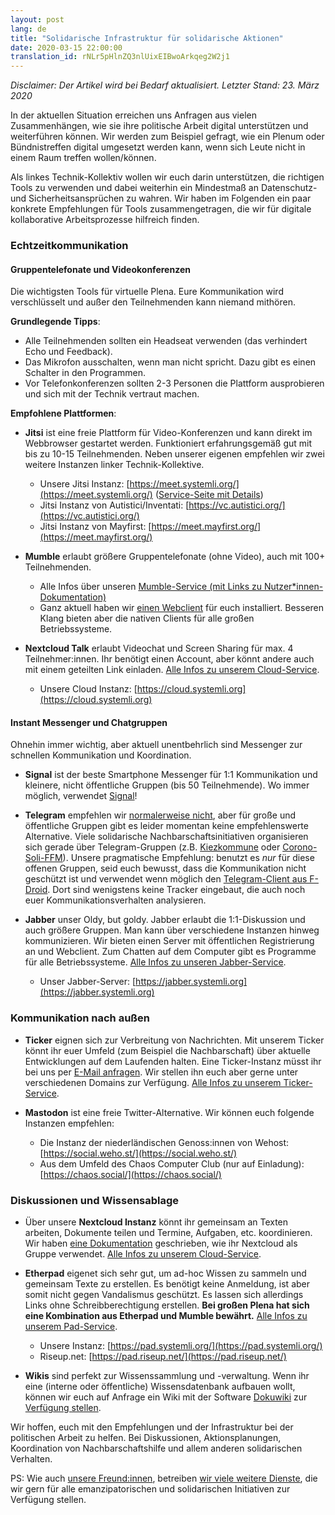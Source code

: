 ```yaml
---
layout: post
lang: de
title: "Solidarische Infrastruktur für solidarische Aktionen"
date: 2020-03-15 22:00:00
translation_id: rNLr5pHlnZQ3nlUixEIBwoArkqeg2W2j1
---
```


*Disclaimer: Der Artikel wird bei Bedarf aktualisiert. Letzter Stand: 23. März 2020*

In der aktuellen Situation erreichen uns Anfragen aus vielen Zusammenhängen, wie sie ihre politische Arbeit digital unterstützen und weiterführen können. Wir werden zum Beispiel gefragt, wie ein Plenum oder Bündnistreffen digital umgesetzt werden kann, wenn sich Leute nicht in einem Raum treffen wollen/können.

Als linkes Technik-Kollektiv wollen wir euch darin unterstützen, die richtigen Tools zu verwenden und dabei weiterhin ein Mindestmaß an Datenschutz- und Sicherheitsansprüchen zu wahren. Wir haben im Folgenden ein paar konkrete Empfehlungen für Tools zusammengetragen, die wir für digitale kollaborative Arbeitsprozesse hilfreich finden.

<!--more-->

### Echtzeitkommunikation

#### Gruppentelefonate und Videokonferenzen

Die wichtigsten Tools für virtuelle Plena. Eure Kommunikation wird verschlüsselt und außer den Teilnehmenden kann niemand mithören.

**Grundlegende Tipps**:

* Alle Teilnehmenden sollten ein Headseat verwenden (das verhindert Echo und Feedback).
* Das Mikrofon ausschalten, wenn man nicht spricht. Dazu gibt es einen Schalter in den Programmen.
* Vor Telefonkonferenzen sollten 2-3 Personen die Plattform ausprobieren und sich mit der Technik vertraut machen.

**Empfohlene Plattformen**:

* **Jitsi** ist eine freie Plattform für Video-Konferenzen und kann direkt im Webbrowser gestartet werden. Funktioniert erfahrungsgemäß gut mit bis zu 10-15 Teilnehmenden. Neben unserer eigenen empfehlen wir zwei weitere Instanzen linker Technik-Kollektive.  
  * Unsere Jitsi Instanz: [https://meet.systemli.org/](https://meet.systemli.org/) ([Service-Seite mit Details](https://www.systemli.org/service/meet.html))  
  * Jitsi Instanz von Autistici/Inventati: [https://vc.autistici.org/](https://vc.autistici.org/)  
  * Jitsi Instanz von Mayfirst: [https://meet.mayfirst.org/](https://meet.mayfirst.org/)  
  
* **Mumble** erlaubt größere Gruppentelefonate (ohne Video), auch mit 100+ Teilnehmenden.  
  * Alle Infos über unseren [Mumble-Service (mit Links zu Nutzer\*innen-Dokumentation)](https://www.systemli.org/service/mumble.html)  
  * Ganz aktuell haben wir [einen Webclient](https://talk.systemli.org) für euch installiert. Besseren Klang bieten aber die nativen Clients für alle großen Betriebssysteme.  
  
* **Nextcloud Talk** erlaubt Videochat und Screen Sharing für max. 4 Teilnehmer:innen. Ihr benötigt einen Account, aber könnt andere auch mit einem geteilten Link einladen. [Alle Infos zu unserem Cloud-Service](https://www.systemli.org/service/cloud.html).  
  * Unsere Cloud Instanz: [https://cloud.systemli.org](https://cloud.systemli.org)  


#### Instant Messenger und Chatgruppen

Ohnehin immer wichtig, aber aktuell unentbehrlich sind Messenger zur schnellen Kommunikation und Koordination.

* **Signal** ist der beste Smartphone Messenger für 1:1 Kommunikation und kleinere, nicht öffentliche Gruppen (bis 50 Teilnehmende). Wo immer möglich, verwendet [Signal](https://signal.org/)!  

* **Telegram** empfehlen wir [normalerweise nicht](https://www.kuketz-blog.de/telegram-sicherheit-gibt-es-nur-auf-anfrage-messenger-teil3/), aber für große und öffentliche Gruppen gibt es leider momentan keine empfehlenswerte Alternative. Viele solidarische Nachbarschaftsinitiativen organisieren sich gerade über Telegram-Gruppen (z.B. [Kiezkommune](https://kiezkommune.noblogs.org/) oder [Corono-Soli-FFM](https://www.corona-soli-ffm.org/)). Unsere pragmatische Empfehlung: benutzt es *nur* für diese offenen Gruppen, seid euch bewusst, dass die Kommunikation nicht geschützt ist und verwendet wenn möglich den [Telegram-Client aus F-Droid](https://f-droid.org/en/packages/org.telegram.messenger/). Dort sind wenigstens keine Tracker eingebaut, die auch noch euer Kommunikationsverhalten analysieren.  

* **Jabber** unser Oldy, but goldy. Jabber erlaubt die 1:1-Diskussion und auch größere Gruppen. Man kann über verschiedene Instanzen hinweg kommunizieren. Wir bieten einen Server mit öffentlichen Registrierung an und Webclient. Zum Chatten auf dem Computer gibt es Programme für alle Betriebssysteme. [Alle Infos zu unseren Jabber-Service](https://www.systemli.org/service/xmpp.html).  
  * Unser Jabber-Server: [https://jabber.systemli.org](https://jabber.systemli.org)  

### Kommunikation nach außen

* **Ticker** eignen sich zur Verbreitung von Nachrichten. Mit unserem Ticker könnt ihr euer Umfeld (zum Beispiel die Nachbarschaft) über aktuelle Entwicklungen auf dem Laufenden halten. Eine Ticker-Instanz müsst  ihr bei uns per <a href="mailto:support@systemli.org">E-Mail anfragen</a>. Wir stellen ihn euch aber gerne unter verschiedenen Domains zur Verfügung. [Alle Infos zu unserem Ticker-Service](https://www.systemli.org/service/ticker.html).  

* **Mastodon** ist eine freie Twitter-Alternative. Wir können euch folgende Instanzen empfehlen:  
  * Die Instanz der niederländischen Genoss:innen von Wehost: [https://social.weho.st/](https://social.weho.st/)  
  * Aus dem Umfeld des Chaos Computer Club (nur auf Einladung): [https://chaos.social/](https://chaos.social/)  

### Diskussionen und Wissensablage

* Über unsere **Nextcloud Instanz** könnt ihr gemeinsam an Texten arbeiten, Dokumente teilen und Termine, Aufgaben, etc. koordinieren. Wir haben [eine Dokumentation](https://wiki.systemli.org/howto/nextcloud/gruppen) geschrieben, wie ihr Nextcloud als Gruppe verwendet. [Alle Infos zu unserem Cloud-Service](https://www.systemli.org/service/cloud.html).  

* **Etherpad** eigenet sich sehr gut, um ad-hoc Wissen zu sammeln und gemeinsam Texte zu erstellen. Es benötigt keine Anmeldung, ist aber somit nicht gegen Vandalismus geschützt. Es lassen sich allerdings Links ohne Schreibberechtigung erstellen. **Bei großen Plena hat sich eine Kombination aus Etherpad und Mumble bewährt.** [Alle Infos zu unserem Pad-Service](https://www.systemli.org/service/etherpad.html).
  * Unsere Instanz: [https://pad.systemli.org/](https://pad.systemli.org/)  
  * Riseup.net: [https://pad.riseup.net/](https://pad.riseup.net/)  
  
* **Wikis** sind perfekt zur Wissenssammlung und -verwaltung. Wenn ihr eine (interne oder öffentliche) Wissensdatenbank aufbauen wollt, können wir euch auf Anfrage ein Wiki mit der Software [Dokuwiki](https://www.dokuwiki.org/dokuwiki) zur [Verfügung stellen](https://www.systemli.org/service/hosting.html#wikis).  

Wir hoffen, euch mit den Empfehlungen und der Infrastruktur bei der politischen Arbeit zu helfen. Bei Diskussionen, Aktionsplanungen, Koordination von Nachbarschaftshilfe und allem anderen solidarischen Verhalten.

PS: Wie auch [unsere Freund:innen](https://www.systemli.org/friends.html), betreiben [wir viele weitere Dienste](https://www.systemli.org/service/index.html), die wir gern für alle emanzipatorischen und solidarischen Initiativen zur Verfügung stellen.

